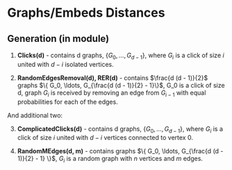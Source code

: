 # Graphs/Embeds Distances

## Generation (in module)
1. **Clicks(d)** - contains d graphs, $\{ G_0, \ldots, G_{d - 1} \}$, where $G_i$ is a click of size $i$ united with $d - i$ isolated vertices.

2. **RandomEdgesRemoval(d), RER(d)** - contains $\frac{d (d - 1)}{2}$ graphs $\{ G_0, \ldots, G_{\frac{d (d - 1)}{2} - 1}\}$, G_0 is a click of size d, graph  $G_i$ is received by removing an edge from $G_{i - 1}$ with equal probabilities for each of the edges.


And additional two:

3. **ComplicatedClicks(d)** - contains d graphs, $\{ G_0, \ldots, G_{d - 1} \}$, where $G_i$ is a click of size $i$
united with $d - i$ vertices connected to vertex 0.

4. **RandomMEdges(d, m)** - contains  graphs $\{ G_0, \ldots, G_{\frac{d (d - 1)}{2} - 1} \}$, $G_i$ is a random graph with $n$ vertices and $m$ edges.
